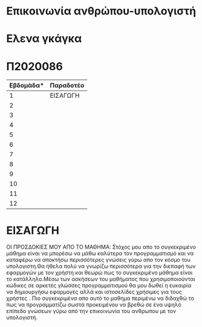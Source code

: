 # Επικοινωνία ανθρώπου-υπολογιστή
# Ελενα γκάγκα
# Π2020086 
| Εβδομάδα* | Παραδοτέο |
| --- | --- |
| 1 |ΕΙΣΑΓΩΓΗ |
| 2 | |
| 3 | |
| 4 | |
| 5 | |
| 6 | |
| 7 | |
| 8 | |
| 9 | |
| 10 | |
| 11 | |
| 12 | |


# ΕΙΣΑΓΩΓΗ  
ΟΙ ΠΡΟΣΔΟΚΙΕΣ ΜΟΥ ΑΠΟ ΤΟ ΜΑΘΗΜΑ:
Στόχος μου απο το συγκεκριμένο μάθημα είναι να μπορέσω να μάθω καλύτερα τον προγραμματισμό και να καταφέρω να αποκτήσω περισσότερες γνώσεις γύρω απο τον κόσμο του υπολογιστη.Θα ήθελα
πολύ 
να γνωρίζω περισσότερα για την διεπαφή των εφαρμογών με τον χρήστη και θεωρώ πως το συγκεκριμένο μάθημα είναι το κατάλληλο.Μέσω των ασκήσεων του μαθήματος που χρησιμοποιούνται κώδικες σε
αρκετές γλώσσες προγραμματισμού θα μου δωθεί η ευκαιρία να δημιουργήσω εφαρμογές αλλά και ιστοσελίδες χρήσιμες για τους χρήστες .
Πιο συγκεκριμένα απο  αυτό το μαθημα περιμένω να διδαχθώ το πως να προγραμματίζω σωστά προκειμένου να βρεθώ σε ένα υψηλό επίπεδο γνώσεων γύρω από την επικοινωνία του ανθρωπου με 
τον υπολογιστή.
